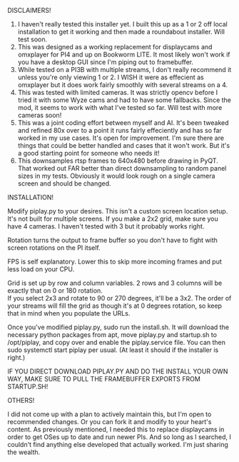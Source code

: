 DISCLAIMERS!
1) I haven't really tested this installer yet.  I built this up as a 1 or 2 off local installation to get it 
   working and then made a roundabout installer.  Will test soon.
2) This was designed as a working replacement for displaycams and omxplayer for PI4 and up on Bookworm LITE.  It 
   most likely won't work if you have a desktop GUI since I'm piping out to framebuffer.
3) While tested on a PI3B with multiple streams, I don't really recommend it unless you're only viewing 1 or 2.
   I WISH it were as effecient as omxplayer but it does work fairly smoothly with several streams on a 4.
4) This was tested with limited cameras.  It was strictly opencv before I tried it with some Wyze cams and
   had to have some fallbacks.  Since the mod, it seems to work with what I've tested so far.  Will test with more
   cameras soon!
5) This was a joint coding effort between myself and AI.  It's been tweaked and refined 80x over to a point it runs
   fairly effeciently and has so far worked in my use cases.  It's open for improvement.  I'm sure there are things
   that could be better handled and cases that it won't work.  But it's a good starting point for someone who
   needs it!
6) This downsamples rtsp frames to 640x480 before drawing in PyQT.  That worked out FAR better than direct downsampling
   to random panel sizes in my tests.  Obviously it would look rough on a single camera screen and should be changed.

INSTALLATION!

Modify piplay.py to your desires.  This isn't a custom screen location setup.  It's not built for multiple screens.
If you make a 2x2 grid, make sure you have 4 cameras.  I haven't tested with 3 but it probably works right.

Rotation turns the output to frame buffer so you don't have to fight with screen rotations on the PI itself.

FPS is self explanatory.  Lower this to skip more incoming frames and put less load on your CPU.

Grid is set up by row and column variables.  2 rows and 3 columns will be exactly that on 0 or 180 rotation.  
If you select 2x3 and rotate to 90 or 270 degrees, it'll be a 3x2.  The order of your streams will fill the grid
as though it's at 0 degrees rotation, so keep that in mind when you populate the URLs.

Once you've modified piplay.py, sudo run the install.sh.  It will download the necessary python packages from apt,
move piplay.py and startup.sh to /opt/piplay, and copy over and enable the piplay.service file.  You can then
sudo systemctl start piplay per usual. (At least it should if the installer is right.)

IF YOU DIRECT DOWNLOAD PIPLAY.PY AND DO THE INSTALL YOUR OWN WAY, MAKE SURE TO PULL THE FRAMEBUFFER EXPORTS FROM STARTUP.SH!


OTHERS!

I did not come up with a plan to actively maintain this, but I'm open to recommended changes.  Or you can fork it
and modify to your heart's content.  As previously mentioned, I needed this to replace displaycams in order to 
get OSes up to date and run newer PIs.  And so long as I searched, I couldn't find anything else developed that
actually worked.  I'm just sharing the wealth.
